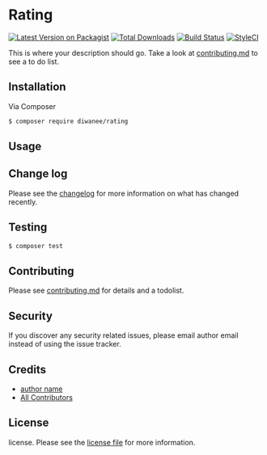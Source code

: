 # Rating

[![Latest Version on Packagist][ico-version]][link-packagist]
[![Total Downloads][ico-downloads]][link-downloads]
[![Build Status][ico-travis]][link-travis]
[![StyleCI][ico-styleci]][link-styleci]

This is where your description should go. Take a look at [contributing.md](contributing.md) to see a to do list.

## Installation

Via Composer

``` bash
$ composer require diwanee/rating
```

## Usage

## Change log

Please see the [changelog](changelog.md) for more information on what has changed recently.

## Testing

``` bash
$ composer test
```

## Contributing

Please see [contributing.md](contributing.md) for details and a todolist.

## Security

If you discover any security related issues, please email author email instead of using the issue tracker.

## Credits

- [author name][link-author]
- [All Contributors][link-contributors]

## License

license. Please see the [license file](license.md) for more information.

[ico-version]: https://img.shields.io/packagist/v/diwanee/rating.svg?style=flat-square
[ico-downloads]: https://img.shields.io/packagist/dt/diwanee/rating.svg?style=flat-square
[ico-travis]: https://img.shields.io/travis/diwanee/rating/master.svg?style=flat-square
[ico-styleci]: https://styleci.io/repos/12345678/shield

[link-packagist]: https://packagist.org/packages/diwanee/rating
[link-downloads]: https://packagist.org/packages/diwanee/rating
[link-travis]: https://travis-ci.org/diwanee/rating
[link-styleci]: https://styleci.io/repos/12345678
[link-author]: https://github.com/dperkosan
[link-contributors]: ../../contributors]